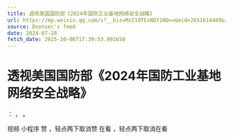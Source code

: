 ```yaml
---
title: 透视美国国防部《2024年国防工业基地网络安全战略》
url: https://mp.weixin.qq.com/s?__biz=MzI1OTExNDY1NQ==&mid=2651614469&idx=1&sn=6a28373752e6eead26896620b7818097
source: Doonsec's feed
date: 2024-07-28
fetch_date: 2025-10-06T17:39:53.901658
---
```


# 透视美国国防部《2024年国防工业基地网络安全战略》

：
，
。

视频
小程序
赞
，轻点两下取消赞
在看
，轻点两下取消在看